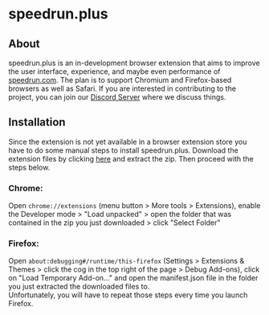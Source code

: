 <!-- vi: tw=100
  -->
  
# speedrun.plus

## About 
speedrun.plus is an in-development browser extension that aims to improve the user interface, 
experience, and maybe even performance of [speedrun.com][1]. The plan is to support Chromium and 
Firefox-based browsers as well as Safari. If you are interested in contributing to the project, 
you can join our [Discord Server][2] where we discuss things.

## Installation
Since the extension is not yet available in a browser extension store you have to do some manual 
steps to install speedrun.plus. Download the extension files by clicking [here][3] and extract the 
zip. Then proceed with the steps below.

### Chrome: 
Open `chrome://extensions` (menu button > More tools > Extensions), enable the Developer mode > 
"Load unpacked" > open the folder that was contained in the zip you just downloaded > click 
"Select Folder" 

### Firefox:
Open `about:debugging#/runtime/this-firefox` (Settings > Extensions & Themes > click the cog in 
the top right of the page > Debug Add-ons), click on "Load Temporary Add-on..." and open the 
manifest.json file in the folder you just extracted the downloaded files to.  
Unfortunately, you will have to repeat those steps every time you launch Firefox.

[1]: https://www.speedrun.com
[2]: https://discord.gg/yu6S7xqHgM
[3]: https://github.com/shenef/speedrun.plus/archive/refs/heads/main.zip
